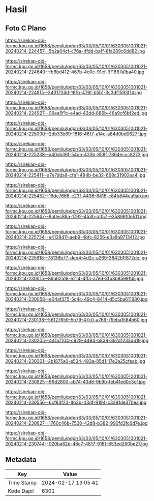 # Hasil

## Foto C Plano

https://sirekap-obj-formc.kpu.go.id/1658/pemilu/pdpr/63/03/05/10/01/6303051001021-20240214-224457--5b2a04cf-c76a-4fdd-ba1f-8fa289c6dd82.jpg

https://sirekap-obj-formc.kpu.go.id/1658/pemilu/pdpr/63/03/05/10/01/6303051001021-20240214-224640--fb6bd412-467b-4c0c-91ef-3f1667a1ba40.jpg

https://sirekap-obj-formc.kpu.go.id/1658/pemilu/pdpr/63/03/05/10/01/6303051001021-20240214-224815--3431734d-181b-476f-b5b1-3c3df1593f14.jpg

https://sirekap-obj-formc.kpu.go.id/1658/pemilu/pdpr/63/03/05/10/01/6303051001021-20240214-224927--06ea5f1c-e4ad-42dd-886b-46a9cf6bf2ed.jpg

https://sirekap-obj-formc.kpu.go.id/1658/pemilu/pdpr/63/03/05/10/01/6303051001021-20240214-225000--2db33b69-1816-46f7-a14c-a84d0bd0627f.jpg

https://sirekap-obj-formc.kpu.go.id/1658/pemilu/pdpr/63/03/05/10/01/6303051001021-20240214-225238--a40ab36f-54da-433b-858f-7864eccc8273.jpg

https://sirekap-obj-formc.kpu.go.id/1658/pemilu/pdpr/63/03/05/10/01/6303051001021-20240214-225411--a7e7dda8-cfa1-484b-be32-668c31902ea4.jpg

https://sirekap-obj-formc.kpu.go.id/1658/pemilu/pdpr/63/03/05/10/01/6303051001021-20240214-225452--18de7668-c23f-4436-8416-c84b844ea9ab.jpg

https://sirekap-obj-formc.kpu.go.id/1658/pemilu/pdpr/63/03/05/10/01/6303051001021-20240214-225647--8a0ec88a-1792-453b-a057-e35899f0e511.jpg

https://sirekap-obj-formc.kpu.go.id/1658/pemilu/pdpr/63/03/05/10/01/6303051001021-20240214-225734--e4128d11-aeb9-4bfc-8256-e3a8a97134f2.jpg

https://sirekap-obj-formc.kpu.go.id/1658/pemilu/pdpr/63/03/05/10/01/6303051001021-20240214-225918--78136b77-deb4-4d2c-a269-3642b1f872de.jpg

https://sirekap-obj-formc.kpu.go.id/1658/pemilu/pdpr/63/03/05/10/01/6303051001021-20240214-230015--89a62a18-e214-4ffa-a7e6-3fb3b8599f65.jpg

https://sirekap-obj-formc.kpu.go.id/1658/pemilu/pdpr/63/03/05/10/01/6303051001021-20240214-230058--e04af375-5c4c-49c4-8414-d5c5ba611980.jpg

https://sirekap-obj-formc.kpu.go.id/1658/pemilu/pdpr/63/03/05/10/01/6303051001021-20240214-230138--56127659-5b79-47c0-a769-79eba1584b60.jpg

https://sirekap-obj-formc.kpu.go.id/1658/pemilu/pdpr/63/03/05/10/01/6303051001021-20240214-230205--441a7104-c929-4494-b838-397d1233d619.jpg

https://sirekap-obj-formc.kpu.go.id/1658/pemilu/pdpr/63/03/05/10/01/6303051001021-20240214-230301--2b1875a0-e534-493a-85d1-17e3a25cfeab.jpg

https://sirekap-obj-formc.kpu.go.id/1658/pemilu/pdpr/63/03/05/10/01/6303051001021-20240214-230525--6ffd2800-cb74-43d8-9b9b-feb41ed0c3cf.jpg

https://sirekap-obj-formc.kpu.go.id/1658/pemilu/pdpr/63/03/05/10/01/6303051001021-20240214-230556--6cf83f23-8b3b-43df-8194-c3391de370ea.jpg

https://sirekap-obj-formc.kpu.go.id/1658/pemilu/pdpr/63/03/05/10/01/6303051001021-20240214-230627--1760c46b-7528-42d8-b382-990fd3fc6d7e.jpg

https://sirekap-obj-formc.kpu.go.id/1658/pemilu/pdpr/63/03/05/10/01/6303051001021-20240214-230744--020ba62e-48c7-4817-9181-653ed260be27.jpg


## Metadata

| Key        | Value               |
| ---------- | ------------------- |
| Time Stamp | 2024-02-17 13:05:41 |
| Kode Dapil | 6301                |



